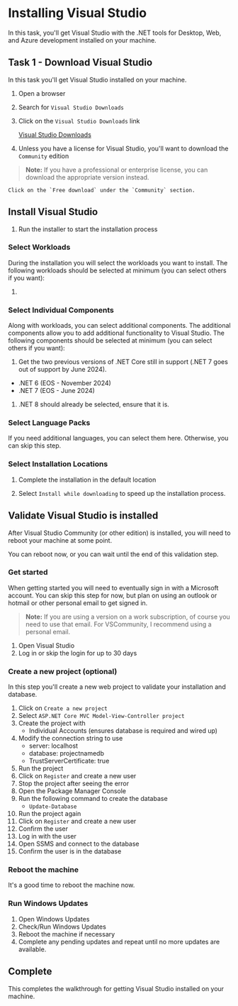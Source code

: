 # Installing Visual Studio

In this task, you'll get Visual Studio with the .NET tools for Desktop, Web, and Azure development installed on your machine.

## Task 1 - Download Visual Studio

In this task you'll get Visual Studio installed on your machine.

1. Open a browser
1. Search for `Visual Studio Downloads`
1. Click on the `Visual Studio Downloads` link

    [Visual Studio Downloads](https://visualstudio.microsoft.com/downloads/)  

1. Unless you have a license for Visual Studio, you'll want to download the `Community` edition  

>**Note:** If you have a professional or enterprise license, you can download the appropriate version instead.

    Click on the `Free download` under the `Community` section.

## Install Visual Studio

1. Run the installer to start the installation process

### Select Workloads

During the installation you will select the workloads you want to install.  The following workloads should be selected at minimum (you can select others if you want):

1. 

### Select Individual Components

Along with workloads, you can select additional components.  The additional components allow you to add additional functionality to Visual Studio.  The following components should be selected at minimum (you can select others if you want):

1. Get the two previous versions of .NET Core still in support (.NET 7 goes out of support by June 2024).  

- .NET 6 (EOS - November 2024)
- .NET 7 (EOS - June 2024)

1. .NET 8 should already be selected, ensure that it is.

### Select Language Packs  

If you need additional languages, you can select them here.  Otherwise, you can skip this step.

### Select Installation Locations

1. Complete the installation in the default location

1. Select `Install while downloading` to speed up the installation process.

## Validate Visual Studio is installed

After Visual Studio Community (or other edition) is installed, you will need to reboot your machine at some point.

You can reboot now, or you can wait until the end of this validation step.

### Get started

When getting started you will need to eventually sign in with a Microsoft account.  You can skip this step for now, but plan on using an outlook or hotmail or other personal email to get signed in.

>**Note:** If you are using a version on a work subscription, of course you need to use that email.  For VSCommunity, I recommend using a personal email.

1. Open Visual Studio
1. Log in or skip the login for up to 30 days

### Create a new project (optional)

In this step you'll create a new web project to validate your installation and database.

1. Click on `Create a new project`
1. Select `ASP.NET Core MVC Model-View-Controller project`
1. Create the project with
    - Individual Accounts (ensures database is required and wired up)
1. Modify the connection string to use
    - server: localhost
    - database: projectnamedb
    - TrustServerCertificate: true
1. Run the project
1. Click on `Register` and create a new user
1. Stop the project after seeing the error
1. Open the Package Manager Console
1. Run the following command to create the database
    - `Update-Database`
1. Run the project again
1. Click on `Register` and create a new user
1. Confirm the user
1. Log in with the user
1. Open SSMS and connect to the database
1. Confirm the user is in the database

### Reboot the machine

It's a good time to reboot the machine now.

### Run Windows Updates

1. Open Windows Updates
1. Check/Run Windows Updates
1. Reboot the machine if necessary
1. Complete any pending updates and repeat until no more updates are available.

## Complete

This completes the walkthrough for getting Visual Studio installed on your machine.  
